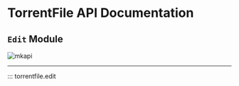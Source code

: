 # TorrentFile API Documentation

## `Edit` Module

![mkapi](torrentfile.edit)

------

::: torrentfile.edit
